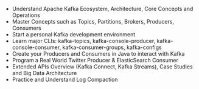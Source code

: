 - Understand Apache Kafka Ecosystem, Architecture, Core Concepts and Operations
- Master Concepts such as Topics, Partitions, Brokers, Producers, Consumers
- Start a personal Kafka development environment
- Learn major CLIs: kafka-topics, kafka-console-producer, kafka-console-consumer, kafka-consumer-groups, kafka-configs
- Create your Producers and Consumers in Java to interact with Kafka
- Program a Real World Twitter Producer & ElasticSearch Consumer
- Extended APIs Overview (Kafka Connect, Kafka Streams), Case Studies and Big Data Architecture
- Practice and Understand Log Compaction 